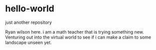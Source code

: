 # hello-world
just another repository


Ryan wilson here. i am a math teacher that is trying something new. Venturing out into the virtual world to see if i can make a claim to some landscape unseen yet. 

